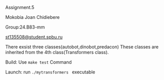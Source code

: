 Assignment.5

Mokobia Joan Chidiebere

Group:24.B83-mm

st135508@student.spbu.ru

There exsist three classes(autobot,dinobot,predacon) These classes are inherited from the 4th class(Transformers class). 

Build: Use `make test` Command 

Launch: run `./mytransformers ` executable

